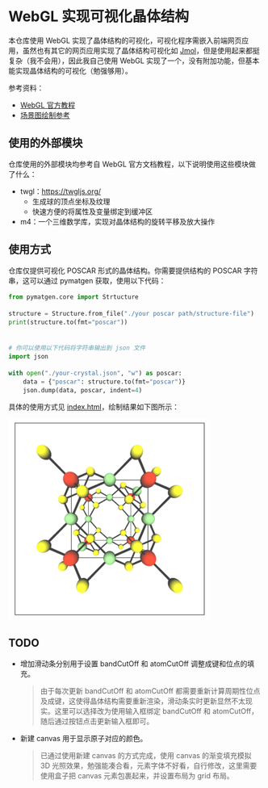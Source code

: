 # WebGL 实现可视化晶体结构
本仓库使用 WebGL 实现了晶体结构的可视化，可视化程序需嵌入前端网页应用，虽然也有其它的网页应用实现了晶体结构可视化如 [Jmol](https://jmol.sourceforge.net/ 'https://jmol.sourceforge.net/')，但是使用起来都挺复杂（我不会用），因此我自己使用 WebGL 实现了一个，没有附加功能，但基本能实现晶体结构的可视化（勉强够用）。

参考资料：
+ [WebGL 官方教程](https://webgl2fundamentals.org/webgl/lessons/zh_cn/webgl-fundamentals.html)
+ [场景图绘制参考](https://webgl2fundamentals.org/webgl/lessons/zh_cn/webgl-scene-graph.html)


## 使用的外部模块
仓库使用的外部模块均参考自 WebGL 官方文档教程，以下说明使用这些模块做了什么：
+ twgl：https://twgljs.org/
    + 生成球的顶点坐标及纹理
    + 快速方便的将属性及变量绑定到缓冲区
+ m4：一个三维数学库，实现对晶体结构的旋转平移及放大操作

## 使用方式
仓库仅提供可视化 POSCAR 形式的晶体结构。你需要提供结构的 POSCAR 字符串，这可以通过 pymatgen 获取，使用以下代码：
```python
from pymatgen.core import Strtucture

structure = Structure.from_file("./your poscar path/structure-file")
print(structure.to(fmt="poscar"))


# 你可以使用以下代码将字符串输出到 json 文件
import json

with open("./your-crystal.json", "w") as poscar:
    data = {"poscar": structure.to(fmt="poscar")}
    json.dump(data, poscar, indent=4)
```
具体的使用方式见 [index.html](./index.html)，绘制结果如下图所示：

<img src="./gen-input/Li3VS4.png#pic" alt="Li3VS4.png" style="width: 400px; height: 400px"/>

## TODO
+ 增加滑动条分别用于设置 bandCutOff 和 atomCutOff 调整成键和位点的填充。
    > 由于每次更新 bandCutOff 和 atomCutOff 都需要重新计算周期性位点及成键，这使得晶体结构需要重新渲染，滑动条实时更新显然不太现实。这里可以选择改为使用输入框绑定 bandCutOff 和 atomCutOff，随后通过按钮点击更新输入框即可。
+ 新建 canvas 用于显示原子对应的颜色。
    > 已通过使用新建 canvas 的方式完成，使用 canvas 的渐变填充模拟 3D 光照效果，勉强能凑合看，元素字体不好看，自行修改，这里需要使用盒子把 canvas 元素包裹起来，并设置布局为 grid 布局。